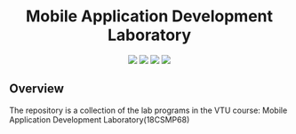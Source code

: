 <h1 align="center">Mobile Application Development Laboratory</h1> 

<p align="center">
<img src="https://forthebadge.com/images/badges/built-for-android.svg">
<img src="https://img.shields.io/badge/Build-passing-darkorange?style=for-the-badge">
<img src="https://img.shields.io/badge/Built%20using-Android%20Studio-olivegreen?style=for-the-badge">
<img src="https://forthebadge.com/images/badges/made-with-java.svg">
</p>

## Overview
The repository is a collection of the lab programs in the VTU course: Mobile Application Development Laboratory(18CSMP68)
